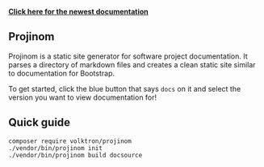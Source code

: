 __[Click here for the newest documentation](1.0.0.html)__

## Projinom
Projinom is a static site generator for software project documentation.
It parses a directory of markdown files and creates a clean static site
similar to documentation for Bootstrap.

To get started, click the blue button that says `docs` on it and select the version you want to view documentation for!

## Quick guide
```shell
composer require volktron/projinom
./vendor/bin/projinom init
./vendor/bin/projinom build docsource
```
